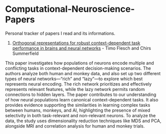 # Computational-Neuroscience-Papers
Personal tracker of papers I read and its informations.

1. [Orthogonal representations for robust context-dependent task performance in brains and neural networks](https://www.cell.com/neuron/fulltext/S0896-6273(22)00005-8) - Timo Flesch and Chirs Summerfield

This paper investigates how populations of neurons encode multiple and conflicting tasks in context-dependent decision-making scenarios. The authors analyze both human and monkey data, and also set up two different types of neural networks—“rich” and “lazy”—to explore which best represents neural encoding. The rich network prioritizes and effectively represents relevant features, while the lazy network permits random connections to hidden layers. The paper contributes to our understanding of how neural populations learn canonical context-dependent tasks. It also provides evidence supporting the similarities in learning complex tasks between humans, monkeys, and AI, highlighting the presence of mixed selectivity in both task-relevant and non-relevant neurons. To analyze the data, the study uses dimensionality reduction techniques like MDS and PCA, alongside MRI and correlation analysis for human and monkey trials.
